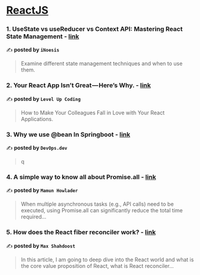 
<h1><a href=https://medium.com/tag/reactjs/recommended target="_blank" rel="noopener noreferrer">ReactJS</a></h1>
<h3>1. UseState vs useReducer vs Context API: Mastering React State Management - <a href="https://medium.com/inoesis/usestate-vs-usereducer-vs-context-api-mastering-react-state-management-6f7275ade787" target="_blank" rel="noopener noreferrer">link</a></h3>

✍️ **posted by `iNoesis`**

<blockquote>Examine different state management techniques and when to use them.</blockquote>

<h3>2. Your React App Isn’t Great — Here’s Why. - <a href="https://medium.com/gitconnected/your-react-app-isnt-great-here-s-why-5eb61b3f110b" target="_blank" rel="noopener noreferrer">link</a></h3>

✍️ **posted by `Level Up Coding`**

<blockquote>How to Make Your Colleagues Fall in Love with Your React Applications.</blockquote>

<h3>3. Why we use @bean In Springboot - <a href="https://medium.com/devops-dev/why-we-use-bean-in-springboot-4141e2a175d3" target="_blank" rel="noopener noreferrer">link</a></h3>

✍️ **posted by `DevOps.dev`**

<blockquote>q</blockquote>

<h3>4. A simple way to know all about Promise.all - <a href="https://medium.com/@mamunhowlader707/a-simple-way-to-know-alll-about-promise-all-119ab86c4e2d" target="_blank" rel="noopener noreferrer">link</a></h3>

✍️ **posted by `Mamun Howlader`**

<blockquote>When multiple asynchronous tasks (e.g., API calls) need to be executed, using Promise.all can significantly reduce the total time required…</blockquote>

<h3>5. How does the React fiber reconciler work? - <a href="https://medium.com/@maxtsh/how-does-the-react-fiber-reconciler-work-77c3650127da" target="_blank" rel="noopener noreferrer">link</a></h3>

✍️ **posted by `Max Shahdoost`**

<blockquote>In this article, I am going to deep dive into the React world and what is the core value proposition of React, what is React reconciler…</blockquote>

